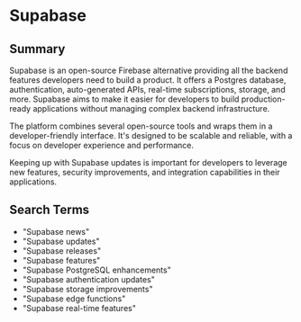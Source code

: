 # Supabase

## Summary

Supabase is an open-source Firebase alternative providing all the backend features developers need to build a product. It offers a Postgres database, authentication, auto-generated APIs, real-time subscriptions, storage, and more. Supabase aims to make it easier for developers to build production-ready applications without managing complex backend infrastructure.

The platform combines several open-source tools and wraps them in a developer-friendly interface. It's designed to be scalable and reliable, with a focus on developer experience and performance.

Keeping up with Supabase updates is important for developers to leverage new features, security improvements, and integration capabilities in their applications.

## Search Terms

- "Supabase news"
- "Supabase updates"
- "Supabase releases"
- "Supabase features"
- "Supabase PostgreSQL enhancements"
- "Supabase authentication updates"
- "Supabase storage improvements"
- "Supabase edge functions"
- "Supabase real-time features"